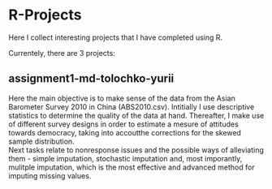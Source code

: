 # R-Projects
Here I collect interesting projects that I have completed using R. 

Currentely, there are 3 projects:


## assignment1-md-tolochko-yurii
Here the main objective is to make sense of the data from the Asian Barometer Survey 2010 in China (ABS2010.csv).
Intitially I use descriptive statistics to determine the quality of the data at hand. 
Thereafter, I make use of different survey designs in order to estimate a mesure of attitudes towards democracy, taking into accoutthe corrections for the skewed sample distribution.   
Next tasks relate to nonresponse issues and the possible ways of alleviating them - simple imputation, stochastic imputation and, most imporantly, mulitple imputation, which is the most effective and advanced method for imputing missing values.  
